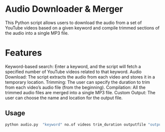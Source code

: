 # Audio Downloader & Merger
This Python script allows users to download the audio from a set of YouTube videos based on a given keyword and compile trimmed sections of the audio into a single MP3 file.

# Features
Keyword-based search: Enter a keyword, and the script will fetch a specified number of YouTube videos related to that keyword.
Audio Download: The script extracts the audio from each video and stores it in a temporary location.
Trimming: The user can specify the duration to trim from each video’s audio file (from the beginning).
Compilation: All the trimmed audio files are merged into a single MP3 file.
Custom Output: The user can choose the name and location for the output file.

## Usage

```sh
python audio.py  "keyword" no.of videos trim_duration outputfile "output file location"
```

